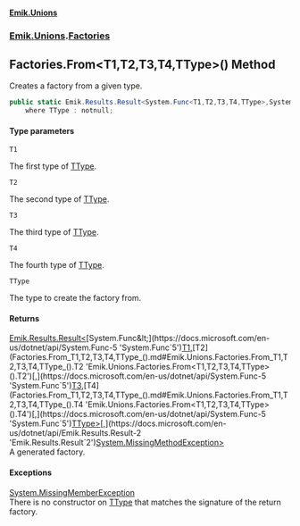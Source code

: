 #### [Emik.Unions](index.md 'index')
### [Emik.Unions](Emik.Unions.md 'Emik.Unions').[Factories](Factories.md 'Emik.Unions.Factories')

## Factories.From<T1,T2,T3,T4,TType>() Method

Creates a factory from a given type.

```csharp
public static Emik.Results.Result<System.Func<T1,T2,T3,T4,TType>,System.MissingMethodException> From<T1,T2,T3,T4,TType>()
    where TType : notnull;
```
#### Type parameters

<a name='Emik.Unions.Factories.From_T1,T2,T3,T4,TType_().T1'></a>

`T1`

The first type of [TType](Factories.From_T1,T2,T3,T4,TType_().md#Emik.Unions.Factories.From_T1,T2,T3,T4,TType_().TType 'Emik.Unions.Factories.From<T1,T2,T3,T4,TType>().TType').

<a name='Emik.Unions.Factories.From_T1,T2,T3,T4,TType_().T2'></a>

`T2`

The second type of [TType](Factories.From_T1,T2,T3,T4,TType_().md#Emik.Unions.Factories.From_T1,T2,T3,T4,TType_().TType 'Emik.Unions.Factories.From<T1,T2,T3,T4,TType>().TType').

<a name='Emik.Unions.Factories.From_T1,T2,T3,T4,TType_().T3'></a>

`T3`

The third type of [TType](Factories.From_T1,T2,T3,T4,TType_().md#Emik.Unions.Factories.From_T1,T2,T3,T4,TType_().TType 'Emik.Unions.Factories.From<T1,T2,T3,T4,TType>().TType').

<a name='Emik.Unions.Factories.From_T1,T2,T3,T4,TType_().T4'></a>

`T4`

The fourth type of [TType](Factories.From_T1,T2,T3,T4,TType_().md#Emik.Unions.Factories.From_T1,T2,T3,T4,TType_().TType 'Emik.Unions.Factories.From<T1,T2,T3,T4,TType>().TType').

<a name='Emik.Unions.Factories.From_T1,T2,T3,T4,TType_().TType'></a>

`TType`

The type to create the factory from.

#### Returns
[Emik.Results.Result&lt;](https://docs.microsoft.com/en-us/dotnet/api/Emik.Results.Result-2 'Emik.Results.Result`2')[System.Func&lt;](https://docs.microsoft.com/en-us/dotnet/api/System.Func-5 'System.Func`5')[T1](Factories.From_T1,T2,T3,T4,TType_().md#Emik.Unions.Factories.From_T1,T2,T3,T4,TType_().T1 'Emik.Unions.Factories.From<T1,T2,T3,T4,TType>().T1')[,](https://docs.microsoft.com/en-us/dotnet/api/System.Func-5 'System.Func`5')[T2](Factories.From_T1,T2,T3,T4,TType_().md#Emik.Unions.Factories.From_T1,T2,T3,T4,TType_().T2 'Emik.Unions.Factories.From<T1,T2,T3,T4,TType>().T2')[,](https://docs.microsoft.com/en-us/dotnet/api/System.Func-5 'System.Func`5')[T3](Factories.From_T1,T2,T3,T4,TType_().md#Emik.Unions.Factories.From_T1,T2,T3,T4,TType_().T3 'Emik.Unions.Factories.From<T1,T2,T3,T4,TType>().T3')[,](https://docs.microsoft.com/en-us/dotnet/api/System.Func-5 'System.Func`5')[T4](Factories.From_T1,T2,T3,T4,TType_().md#Emik.Unions.Factories.From_T1,T2,T3,T4,TType_().T4 'Emik.Unions.Factories.From<T1,T2,T3,T4,TType>().T4')[,](https://docs.microsoft.com/en-us/dotnet/api/System.Func-5 'System.Func`5')[TType](Factories.From_T1,T2,T3,T4,TType_().md#Emik.Unions.Factories.From_T1,T2,T3,T4,TType_().TType 'Emik.Unions.Factories.From<T1,T2,T3,T4,TType>().TType')[&gt;](https://docs.microsoft.com/en-us/dotnet/api/System.Func-5 'System.Func`5')[,](https://docs.microsoft.com/en-us/dotnet/api/Emik.Results.Result-2 'Emik.Results.Result`2')[System.MissingMethodException](https://docs.microsoft.com/en-us/dotnet/api/System.MissingMethodException 'System.MissingMethodException')[&gt;](https://docs.microsoft.com/en-us/dotnet/api/Emik.Results.Result-2 'Emik.Results.Result`2')  
A generated factory.

#### Exceptions

[System.MissingMemberException](https://docs.microsoft.com/en-us/dotnet/api/System.MissingMemberException 'System.MissingMemberException')  
There is no constructor on [TType](Factories.From_T1,T2,T3,T4,TType_().md#Emik.Unions.Factories.From_T1,T2,T3,T4,TType_().TType 'Emik.Unions.Factories.From<T1,T2,T3,T4,TType>().TType') that matches the signature of the return factory.